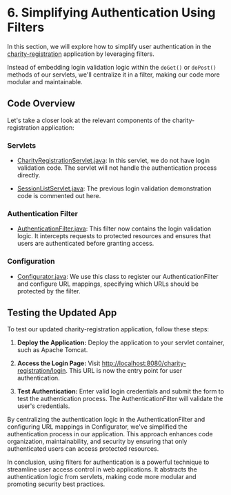 # 6. Simplifying Authentication Using Filters

In this section, we will explore how to simplify user authentication in the [charity-registration](https://github.com/NicorDesignsLLC/JakartaJEEWebDevelopment/tree/main/charity-registration) application by leveraging filters. 

Instead of embedding login validation logic within the `doGet()` or `doPost()` methods of our servlets, we'll centralize it in a filter, making our code more modular and maintainable.

## Code Overview

Let's take a closer look at the relevant components of the charity-registration application:

### Servlets

- [CharityRegistrationServlet.java](https://github.com/NicorDesignsLLC/JakartaJEEWebDevelopment/blob/jee8web-filters/charity-registration/src/main/java/com/nicordesigns/CharityRegistrationServlet.java): 
In this servlet, we do not have login validation code. 
The servlet will not handle the authentication process directly.

- [SessionListServlet.java](https://github.com/NicorDesignsLLC/JakartaJEEWebDevelopment/blob/jee8web-filters/charity-registration/src/main/java/com/nicordesigns/SessionListServlet.java): 
The previous login validation demonstration code is commented out here.

### Authentication Filter

- [AuthenticationFilter.java](https://github.com/NicorDesignsLLC/JakartaJEEWebDevelopment/blob/jee8web-filters/charity-registration/src/main/java/com/nicordesigns/filters/AuthenticationFilter.java): 
This filter now contains the login validation logic. 
It intercepts requests to protected resources and ensures that users are authenticated before granting access.

### Configuration

- [Configurator.java](https://github.com/NicorDesignsLLC/JakartaJEEWebDevelopment/blob/jee8web-filters/charity-registration/src/main/java/com/nicordesigns/filters/Configurator.java): We use this class to register our AuthenticationFilter and configure URL mappings, specifying which URLs should be protected by the filter.

## Testing the Updated App

To test our updated charity-registration application, follow these steps:

1. **Deploy the Application:** Deploy the application to your servlet container, such as Apache Tomcat.

2. **Access the Login Page:** Visit [http://localhost:8080/charity-registration/login](http://localhost:8080/charity-registration/login). This URL is now the entry point for user authentication.

3. **Test Authentication:** Enter valid login credentials and submit the form to test the authentication process. The AuthenticationFilter will validate the user's credentials.

By centralizing the authentication logic in the AuthenticationFilter and configuring URL mappings in Configurator, we've simplified the authentication process in our application. This approach enhances code organization, maintainability, and security by ensuring that only authenticated users can access protected resources.

In conclusion, using filters for authentication is a powerful technique to streamline user access control in web applications. It abstracts the authentication logic from servlets, making code more modular and promoting security best practices.
